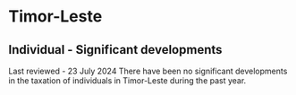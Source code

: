 # Timor-Leste
## Individual - Significant developments
Last reviewed - 23 July 2024
There have been no significant developments in the taxation of individuals in Timor-Leste during the past year.
